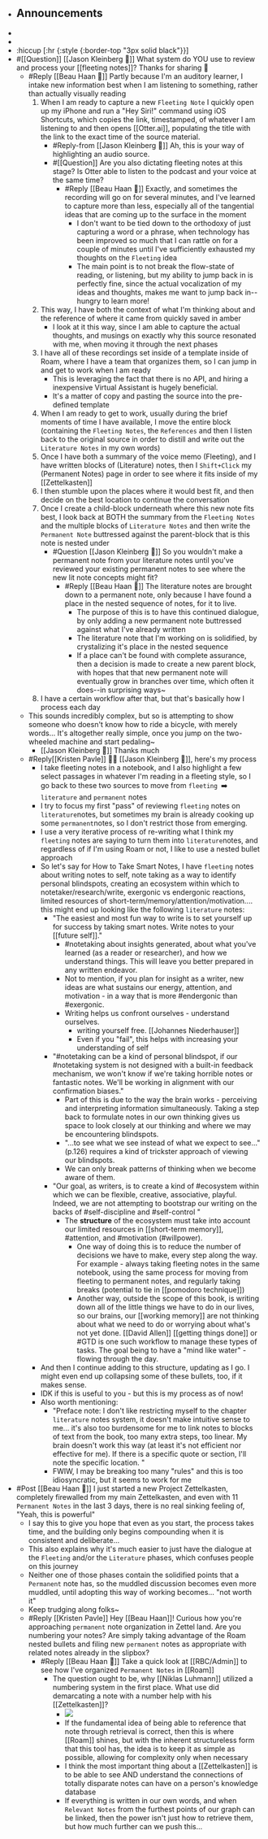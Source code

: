 - ## Announcements
- 
- 
- :hiccup [:hr {:style {:border-top "3px solid black"}}]
- #[[Question]]  [[Jason Kleinberg 🎻]] What system do YOU use to review and process your [[fleeting notes]]? Thanks for sharing 🙏
    - #Reply [[Beau Haan 📌]] Partly because I'm an auditory learner, I intake new information best when I am listening to something, rather than actually visually reading
        1. When I am ready to capture a new `Fleeting Note` I quickly open up my iPhone and run a "Hey Siri!" command using iOS Shortcuts, which copies the link, timestamped, of whatever I am listening to and then opens [[Otter.ai]], populating the title with the link to the exact time of the source material.
            - #Reply-from [[Jason Kleinberg 🎻]] Ah, this is your way of highlighting an audio source.
            - #[[Question]]   Are you also dictating fleeting notes at this stage? Is Otter able to listen to the podcast and your voice at the same time?
                - #Reply [[Beau Haan 📌]] Exactly, and sometimes the recording will go on for several minutes, and I've learned to capture more than less, especially all of the tangential ideas that are coming up to the surface in the moment
                    - I don't want to be tied down to the orthodoxy of just capturing a word or a phrase, when technology has been improved so much that I can rattle on for a couple of minutes until I've sufficiently exhausted my thoughts on the `Fleeting` idea
                    - The main point is to not break the flow-state of reading, or listening, but my ability to jump back in is perfectly fine, since the actual vocalization of my ideas and thoughts, makes me want to jump back in--hungry to learn more!
        2. This way, I have both the context of what I'm thinking about and the reference of where it came from quickly saved in amber
            - I look at it this way, since I am able to capture the actual thoughts, and musings on exactly why this source resonated with me, when moving it through the next phases
        3. I have all of these recordings set inside of a template inside of Roam, where I have a team that organizes them, so I can jump in and get to work when I am ready
            - This is leveraging the fact that there is no API, and hiring a inexpensive Virtual Assistant is hugely beneficial. 
            - It's a matter of copy and pasting the source into the pre-defined template
        4. When I am ready to get to work, usually during the brief moments of time I have available, I move the entire block (containing the `Fleeting Notes`, the `References` and then I listen back to the original source in order to distill and write out the `Literature Notes` in my own words)
        5. Once I have both a summary of the voice memo (Fleeting), and I have written blocks of (Literature) notes, then I `Shift+Click` my (Permanent Notes) page in order to see where it fits inside of my [[Zettelkasten]]
        6. I then stumble upon the places where it would best fit, and then decide on the best location to continue the conversation
        7. Once I create a child-block underneath where this new note fits best, I look back at BOTH the summary from the `Fleeting Notes` and the multiple blocks of `Literature Notes` and then write the `Permanent Note` buttressed against the parent-block that is this note is nested under
            - #Question  [[Jason Kleinberg 🎻]] So you wouldn't make a permanent note from your literature notes until you've reviewed your existing permanent notes to see where the new lit note concepts might fit?
                - #Reply [[Beau Haan 📌]] The literature notes are brought down to a permanent note, only because I have found a place in the nested sequence of notes, for it to live.
                    - The purpose of this is to have this continued dialogue, by only adding a new permanent note buttressed against what I've already written
                    - The literature note that I'm working on is solidified, by crystalizing it's place in the nested sequence
                    - If a place can't be found with complete assurance, then a decision is made to create a new parent block, with hopes that that new permanent note will eventually grow in branches over time, which often it does--in surprising ways~
        8. I have a certain workflow after that, but that's basically how I process each day
    - This sounds incredibly complex, but so is attempting to show someone who doesn't know how to ride a bicycle, with merely words... It's altogether really simple, once you jump on the two-wheeled machine and start pedaling~
        - [[Jason Kleinberg 🎻]] Thanks much
    - #Reply[[Kristen Pavle]] 👋🏼 [[Jason Kleinberg 🎻]], here's my process
        - I take fleeting notes in a notebook, and I also highlight a few select passages in whatever I'm reading in a fleeting style, so I go back to these two sources to move from `fleeting `➡️ `literature` and `permanent` notes
        - I try to focus my first "pass" of reviewing `fleeting` notes on `literature`notes, but sometimes my brain is already cooking up some `permanent`notes, so I don't restrict those from emerging.
        - I use a very iterative process of re-writing what I think my `fleeting` notes are saying to turn them into `literature`notes, and regardless of if I'm using Roam or not, I like to use a nested bullet approach
        - So let's say for How to Take Smart Notes, I have `fleeting` notes about writing notes to self, note taking as a way to identify personal blindspots, creating an ecosystem within which to notetaker/research/write, exergonic vs endergonic reactions, limited resources of short-term/memory/attention/motivation.... this might end up looking like the following `literature` notes:
            - "The easiest and most fun way to write is to set yourself up for success by taking smart notes. Write notes to your [[future self]]."
                - #notetaking about insights generated, about what you've learned (as a reader or researcher), and how we understand things. This will leave you better prepared in any written endeavor.
                - Not to mention, if you plan for insight as a writer, new ideas are what sustains our energy, attention, and motivation - in a way that is more #endergonic than #exergonic.
                - Writing helps us confront ourselves - understand ourselves.
                    - writing yourself free. [[Johannes Niederhauser]]
                    - Even if you "fail", this helps with increasing your understanding of self
            - "#notetaking can be a kind of personal blindspot, if our #notetaking system is not designed with a built-in feedback mechanism, we won't know if we're taking horrible notes or fantastic notes. We'll be working in alignment with our confirmation biases."
                - Part of this is due to the way the brain works - perceiving and interpreting information simultaneously. Taking a step back to formulate notes in our own thinking gives us space to look closely at our thinking and where we may be encountering blindspots.
                - "...to see what we see instead of what we expect to see..." (p.126) requires a kind of trickster approach of viewing our blindspots.
                - We can only break patterns of thinking when we become aware of them.
            - "Our goal, as writers, is to create a kind of #ecosystem within which we can be flexible, creative, associative, playful. Indeed, we are not attempting to bootstrap our writing on the backs of #self-discipline and #self-control "
                - The **structure** of the ecosystem must take into account our limited resources in [[short-term memory]], #attention, and #motivation (#willpower).
                    - One way of doing this is to reduce the number of decisions we have to make, every step along the way. For example - always taking fleeting notes in the same notebook, using the same process for moving from fleeting to permanent notes, and regularly taking breaks (potential to tie in [[pomodoro technique]])
                    - Another way, outside the scope of this book, is writing down all of the little things we have to do in our lives, so our brains, our [[working memory]] are not thinking about what we need to do or worrying about what's not yet done. [[David Allen]] [[getting things done]] or #GTD is one such workflow to manage these types of tasks. The goal being to have a "mind like water" - flowing through the day.
        - And then I continue adding to this structure, updating as I go. I might even end up collapsing some of these bullets, too, if it makes sense. 
        - IDK if this is useful to you - but this is my process as of now! 
        - Also worth mentioning:
            - "Preface note: I don't like restricting myself to the chapter `literature` notes system, it doesn't make intuitive sense to me... it's also too burdensome for me to link notes to blocks of text from the book, too many extra steps, too linear. My brain doesn't work this way (at least it's not efficient nor effective for me). If there is a specific quote or section, I'll note the specific location. "
            - FWIW, I may be breaking too many "rules" and this is too idiosyncratic, but it seems to work for me
- #Post [[Beau Haan 📌]] I just started a new Project Zettelkasten, completely firewalled from my main Zettelkasten, and even with 11 `Permanent Notes` in the last 3 days, there is no real sinking feeling of, "Yeah, this is powerful"
    - I say this to give you hope that even as you start, the process takes time, and the building only begins compounding when it is consistent and deliberate...
    - This also explains why it's much easier to just have the dialogue at the `Fleeting` and/or the `Literature` phases, which confuses people on this journey
    - Neither one of those phases contain the solidified points that a `Permanent` note has, so the muddled discussion becomes even more muddled, until adopting this way of working becomes... "not worth it"
    - Keep trudging along folks~
    - #Reply [[Kristen Pavle]] Hey [[Beau Haan]]! Curious how you're approaching `permanent` note organization in Zettel land. Are you numbering your notes? Are simply taking advantage of the Roam nested bullets and filing new `permanent` notes as appropriate with related notes already in the slipbox?
        - #Reply [[Beau Haan 📌]] Take a quick look at [[RBC/Admin]] to see how I've organized `Permanent Notes` in [[Roam]]
            - The question ought to be, why [[Niklas Luhmann]] utilized a numbering system in the first place. What use did demarcating a note with a number help with his [[Zettelkasten]]?
                - ![](https://firebasestorage.googleapis.com/v0/b/firescript-577a2.appspot.com/o/imgs%2Fapp%2Froam-book-club-2%2Fn49RQwtjUu.png?alt=media&token=f80d44fe-7d20-4b71-b555-837a5199b0bd)
                - If the fundamental idea of being able to reference that note through retrieval is correct, then this is where [[Roam]] shines, but with the inherent structureless form that this tool has, the idea is to keep it as simple as possible, allowing for complexity only when necessary
                - I think the most important thing about a [[Zettelkasten]] is to be able to see AND understand the connections of totally disparate notes can have on a person's knowledge database
                - If everything is written in our own words, and when `Relevant Notes` from the furthest points of our graph can be linked, then the power isn't just how to retrieve them, but how much further can we push this...
